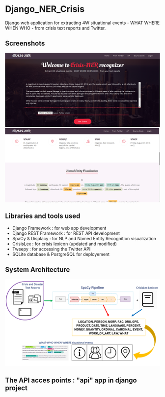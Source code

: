 # Django_NER_Crisis 

Django web application for extracting 4W situational events - WHAT WHERE WHEN WHO - from crisis text reports and Twitter.

## Screenshots 

<img src="https://github.com/GitTeaching/Django_NER_Crisis/blob/master/Django_NER_Crisis/static/images/Screenshot_1.png" width="900">

<img src="https://github.com/GitTeaching/Django_NER_Crisis/blob/master/Django_NER_Crisis/static/images/Screenshot_2.png" width="900">

## Libraries and tools used 

- Django Framework : for web app development
- Django REST Framework : for REST API development
- SpaCy & Displacy : for NLP and Named Entity Recognition visualization
- CrisisLex : for crisis lexicon (updated and modified)
- Tweepy : for accessing the Twitter API
- SQLite database & PostgreSQL for deployement


## System Architecture 

<img src="https://github.com/GitTeaching/Django_NER_Crisis/blob/master/Django_NER_Crisis/static/images/system-architecture.png" width="900">

## The API acces points : "api" app in django project
